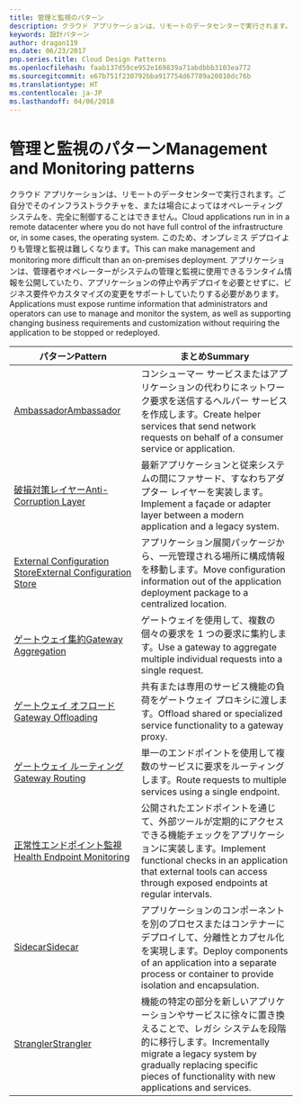 ```yaml
---
title: 管理と監視のパターン
description: クラウド アプリケーションは、リモートのデータセンターで実行されます。ご自分でそのインフラストラクチャを、または場合によってはオペレーティング システムを、完全に制御することはできません。 このため、オンプレミス デプロイよりも管理と監視は難しくなります。 アプリケーションは、管理者やオペレーターがシステムの管理と監視に使用できるランタイム情報を公開していたり、アプリケーションの停止や再デプロイを必要とせずに、ビジネス要件やカスタマイズの変更をサポートしていたりする必要があります。
keywords: 設計パターン
author: dragon119
ms.date: 06/23/2017
pnp.series.title: Cloud Design Patterns
ms.openlocfilehash: faab137d59ce952e169839a71abdbbb3103ea772
ms.sourcegitcommit: e67b751f230792bba917754d67789a20810dc76b
ms.translationtype: HT
ms.contentlocale: ja-JP
ms.lasthandoff: 04/06/2018
---
```

# <a name="management-and-monitoring-patterns"></a><span data-ttu-id="fd29b-106">管理と監視のパターン</span><span class="sxs-lookup"><span data-stu-id="fd29b-106">Management and Monitoring patterns</span></span>

<span data-ttu-id="fd29b-107">クラウド アプリケーションは、リモートのデータセンターで実行されます。ご自分でそのインフラストラクチャを、または場合によってはオペレーティング システムを、完全に制御することはできません。</span><span class="sxs-lookup"><span data-stu-id="fd29b-107">Cloud applications run in in a remote datacenter where you do not have full control of the infrastructure or, in some cases, the operating system.</span></span> <span data-ttu-id="fd29b-108">このため、オンプレミス デプロイよりも管理と監視は難しくなります。</span><span class="sxs-lookup"><span data-stu-id="fd29b-108">This can make management and monitoring more difficult than an on-premises deployment.</span></span> <span data-ttu-id="fd29b-109">アプリケーションは、管理者やオペレーターがシステムの管理と監視に使用できるランタイム情報を公開していたり、アプリケーションの停止や再デプロイを必要とせずに、ビジネス要件やカスタマイズの変更をサポートしていたりする必要があります。</span><span class="sxs-lookup"><span data-stu-id="fd29b-109">Applications must expose runtime information that administrators and operators can use to manage and monitor the system, as well as supporting changing business requirements and customization without requiring the application to be stopped or redeployed.</span></span>


|                              <span data-ttu-id="fd29b-110">パターン</span><span class="sxs-lookup"><span data-stu-id="fd29b-110">Pattern</span></span>                               |                                                              <span data-ttu-id="fd29b-111">まとめ</span><span class="sxs-lookup"><span data-stu-id="fd29b-111">Summary</span></span>                                                              |
|--------------------------------------------------------------------|-----------------------------------------------------------------------------------------------------------------------------------|
|                   [<span data-ttu-id="fd29b-112">Ambassador</span><span class="sxs-lookup"><span data-stu-id="fd29b-112">Ambassador</span></span>](../ambassador.md)                   |                 <span data-ttu-id="fd29b-113">コンシューマー サービスまたはアプリケーションの代わりにネットワーク要求を送信するヘルパー サービスを作成します。</span><span class="sxs-lookup"><span data-stu-id="fd29b-113">Create helper services that send network requests on behalf of a consumer service or application.</span></span>                 |
|        [<span data-ttu-id="fd29b-114">破損対策レイヤー</span><span class="sxs-lookup"><span data-stu-id="fd29b-114">Anti-Corruption Layer</span></span>](../anti-corruption-layer.md)        |                       <span data-ttu-id="fd29b-115">最新アプリケーションと従来システムの間にファサード、すなわちアダプター レイヤーを実装します。</span><span class="sxs-lookup"><span data-stu-id="fd29b-115">Implement a façade or adapter layer between a modern application and a legacy system.</span></span>                       |
| [<span data-ttu-id="fd29b-116">External Configuration Store</span><span class="sxs-lookup"><span data-stu-id="fd29b-116">External Configuration Store</span></span>](../external-configuration-store.md) |                <span data-ttu-id="fd29b-117">アプリケーション展開パッケージから、一元管理される場所に構成情報を移動します。</span><span class="sxs-lookup"><span data-stu-id="fd29b-117">Move configuration information out of the application deployment package to a centralized location.</span></span>                |
|          [<span data-ttu-id="fd29b-118">ゲートウェイ集約</span><span class="sxs-lookup"><span data-stu-id="fd29b-118">Gateway Aggregation</span></span>](../gateway-aggregation.md)          |                          <span data-ttu-id="fd29b-119">ゲートウェイを使用して、複数の個々の要求を 1 つの要求に集約します。</span><span class="sxs-lookup"><span data-stu-id="fd29b-119">Use a gateway to aggregate multiple individual requests into a single request.</span></span>                           |
|           [<span data-ttu-id="fd29b-120">ゲートウェイ オフロード</span><span class="sxs-lookup"><span data-stu-id="fd29b-120">Gateway Offloading</span></span>](../gateway-offloading.md)           |                              <span data-ttu-id="fd29b-121">共有または専用のサービス機能の負荷をゲートウェイ プロキシに渡します。</span><span class="sxs-lookup"><span data-stu-id="fd29b-121">Offload shared or specialized service functionality to a gateway proxy.</span></span>                              |
|              [<span data-ttu-id="fd29b-122">ゲートウェイ ルーティング</span><span class="sxs-lookup"><span data-stu-id="fd29b-122">Gateway Routing</span></span>](../gateway-routing.md)              |                                   <span data-ttu-id="fd29b-123">単一のエンドポイントを使用して複数のサービスに要求をルーティングします。</span><span class="sxs-lookup"><span data-stu-id="fd29b-123">Route requests to multiple services using a single endpoint.</span></span>                                    |
|   [<span data-ttu-id="fd29b-124">正常性エンドポイント監視</span><span class="sxs-lookup"><span data-stu-id="fd29b-124">Health Endpoint Monitoring</span></span>](../health-endpoint-monitoring.md)   |   <span data-ttu-id="fd29b-125">公開されたエンドポイントを通じて、外部ツールが定期的にアクセスできる機能チェックをアプリケーションに実装します。</span><span class="sxs-lookup"><span data-stu-id="fd29b-125">Implement functional checks in an application that external tools can access through exposed endpoints at regular intervals.</span></span>    |
|                      [<span data-ttu-id="fd29b-126">Sidecar</span><span class="sxs-lookup"><span data-stu-id="fd29b-126">Sidecar</span></span>](../sidecar.md)                      |         <span data-ttu-id="fd29b-127">アプリケーションのコンポーネントを別のプロセスまたはコンテナーにデプロイして、分離性とカプセル化を実現します。</span><span class="sxs-lookup"><span data-stu-id="fd29b-127">Deploy components of an application into a separate process or container to provide isolation and encapsulation.</span></span>          |
|                    [<span data-ttu-id="fd29b-128">Strangler</span><span class="sxs-lookup"><span data-stu-id="fd29b-128">Strangler</span></span>](../strangler.md)                    | <span data-ttu-id="fd29b-129">機能の特定の部分を新しいアプリケーションやサービスに徐々に置き換えることで、レガシ システムを段階的に移行します。</span><span class="sxs-lookup"><span data-stu-id="fd29b-129">Incrementally migrate a legacy system by gradually replacing specific pieces of functionality with new applications and services.</span></span> |

